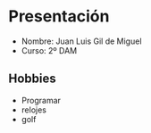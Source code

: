 # Presentación
- Nombre: Juan Luis Gil de Miguel
- Curso: 2º DAM

## Hobbies
- Programar
- relojes
- golf
